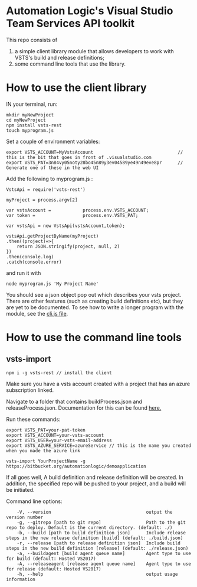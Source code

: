 # Automation Logic's Visual Studio Team Services API toolkit

This repo consists of 

1. a simple client library module that allows developers to work with VSTS's build and release definitions;
2. some command line tools that use the library.

# How to use the client library

IN your terminal, run:

```
mkdir myNewProject
cd myNewProject
npm install vsts-rest
touch myprogram.js

``` 


Set a couple of environment variables:

```
export VSTS_ACCOUNT=MyVstsAccount   							 // this is the bit that goes in front of .visualstudio.com
export VSTS_PAT=3n84vy05noty28bo45n89y3ev04589ye49n49eve8pr		 // Generate one of these in the web UI

```

Add the following to myprogram.js :

```
VstsApi = require('vsts-rest')

myProject = process.argv[2]

var vstsAccount = 			 process.env.VSTS_ACCOUNT;
var token =      			 process.env.VSTS_PAT;

var vstsApi = new VstsApi(vstsAccount,token);

vstsApi.getProjectByName(myProject)
.then((project)=>{
	return JSON.stringify(project, null, 2)
})
.then(console.log)
.catch(console.error)
```

and run it with
```
node myprogram.js 'My Project Name'
```

You should see a json object pop out which describes your vsts project. There are other features (such as creating build definitions etc), but they are yet to be documented. To see how to write a longer program with the module, see the [cli.js file](https://bitbucket.org/automationlogic/vsts-rest/src/6e3a5c4547272803e7c97608dd9e87f384625540/cli.js?at=master&fileviewer=file-view-default). 

# How to use the command line tools

## vsts-import

```
npm i -g vsts-rest // install the client
```

Make sure you have a vsts account created with a project that has an azure subscription linked.

Navigate to a folder that contains buildProcess.json and releaseProcess.json. Documentation for this can be found [here.](https://bitbucket.org/automationlogic/vsts-definitions)

Run these commands:

```
export VSTS_PAT=your-pat-token 
export VSTS_ACCOUNT=your-vsts-account
export VSTS_USER=your-vsts-email-address
export VSTS_AZURE_SERVICE=azureService // this is the name you created when you made the azure link

vsts-import YourProjectName -g https://bitbucket.org/automationlogic/demoapplication 

```

If all goes well, A build definition and release definition will be created. In addition, the specified repo will be pushed to your project, and a build will be initiated.


Command line options:
```
    -V, --version                                    output the version number
    -g, --gitrepo [path to git repo]                 Path to the git repo to deploy. Default is the current directory. (default: ./)
    -b, --build [path to build definition json]      Include release steps in the new release definition [build] (default: ./build.json)
    -r, --release [path to release definition json]  Include build steps in the new build definition [release] (default: ./release.json)
    -a, --buildagent [build agent queue name]        Agent type to use for build (default: Hosted VS2017)
    -A, --releaseagent [release agent queue name]    Agent type to use for release (default: Hosted VS2017)
    -h, --help                                       output usage information

```


